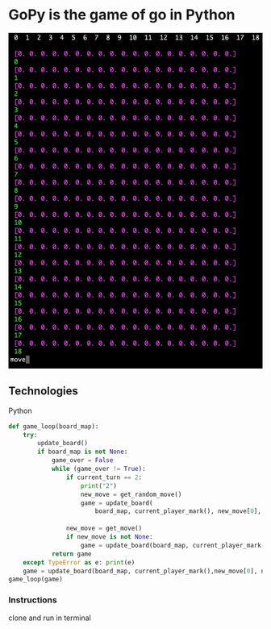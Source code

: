 # GoPy is the game of go in Python

![Screenshot](https://github.com/SammoMichael/GoPy/blob/master/goscreen.png)

## Technologies
Python

```python
def game_loop(board_map):
    try:
        update_board()
        if board_map is not None:
            game_over = False
            while (game_over != True):
                if current_turn == 2:
                    print("2")
                    new_move = get_random_move()
                    game = update_board(
                        board_map, current_player_mark(), new_move[0], new_move[1])

                new_move = get_move()
                if new_move is not None:
                    game = update_board(board_map, current_player_mark(), new_move[0], new_move[1])
            return game
    except TypeError as e: print(e)
    game = update_board(board_map, current_player_mark(),new_move[0], new_move[1])
game_loop(game)
```

### Instructions
clone and run in terminal
